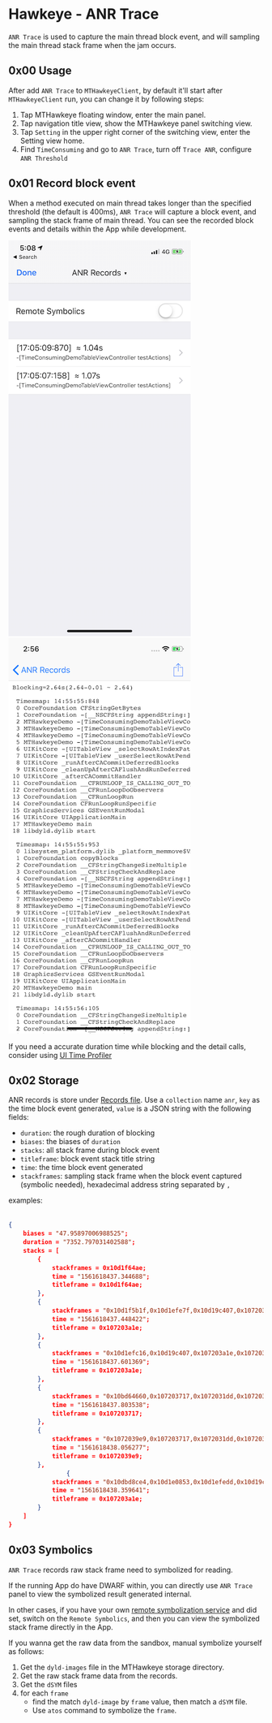 # Hawkeye - ANR Trace

`ANR Trace` is used to capture the main thread block event, and will sampling the main thread stack frame when the jam occurs.

## 0x00 Usage

After add `ANR Trace` to `MTHawkeyeClient`, by default it'll start after `MTHawkeyeClient` run, you can change it by following steps:

1. Tap MTHawkeye floating window, enter the main panel.
2. Tap navigation title view, show the MTHawkeye panel switching view.
3. Tap `Setting` in the upper right corner of the switching view, enter the Setting view home.
4. Find `TimeConsuming` and go to `ANR Trace`, turn off `Trace ANR`, configure `ANR Threshold`

## 0x01 Record block event

When a method executed on main thread takes longer than the specified threshold (the default is 400ms), `ANR Trace` will capture a block event, and sampling the stack frame of main thread. You can see the recorded block events and details within the App while development.

![ANR Record list](./anr-record-list.png) ![ANR Record detail](./anr-record-detail.png)

If you need a accurate duration time while blocking and the detail calls, consider using [UI Time Profiler](./ui-time-profiler.md)

## 0x02 Storage

ANR records is store under [Records file](./../hawkeye-storage.md#0x02-built-in-plugin-data-storage-instructions). Use a `collection` name `anr`, `key` as the time block event generated, `value` is a JSON string with the following fields:

- `duration`: the rough duration of blocking
- `biases`: the biases of `duration`
- `stacks`: all stack frame during block event 
- `titleframe`: block event stack title string
- `time`: the time block event generated
- `stackframes`: sampling stack frame when the block event captured (symbolic needed), hexadecimal address string separated by `,`

examples:

```json

{
    biases = "47.95897006988525";
    duration = "7352.797031402588";
    stacks = [
        {
            stackframes = 0x10d1f64ae;
            time = "1561618437.344688";
            titleframe = 0x10d1f64ae;
        },
        {
            stackframes = "0x10d1f5b1f,0x10d1efe7f,0x10d19c407,0x107203a1e,0x107203717,0x1072031dd,0x107203119,0x11545e418,0x11545e62c,0x11524ecc8,0x11523e198,0x11526b32a,0x10d1b80f6,0x10d1b25bd,0x10d1b2c30,0x10d1b2301,0x10ecf02fd,0x115243ba1,0x10720e2e1,0x10d877540";
            time = "1561618437.448422";
            titleframe = 0x107203a1e;
        },
        {
            stackframes = "0x10d1efc16,0x10d19c407,0x107203a1e,0x107203717,0x1072031dd,0x107203119,0x11545e418,0x11545e62c,0x11524ecc8,0x11523e198,0x11526b32a,0x10d1b80f6,0x10d1b25bd,0x10d1b2c30,0x10d1b2301,0x10ecf02fd,0x115243ba1,0x10720e2e1,0x10d877540";
            time = "1561618437.601369";
            titleframe = 0x107203a1e;
        },
        {
            stackframes = "0x10bd64660,0x107203717,0x1072031dd,0x107203119,0x11545e418,0x11545e62c,0x11524ecc8,0x11523e198,0x11526b32a,0x10d1b80f6,0x10d1b25bd,0x10d1b2c30,0x10d1b2301,0x10ecf02fd,0x115243ba1,0x10720e2e1,0x10d877540";
            time = "1561618437.803538";
            titleframe = 0x107203717;
        },
        {
            stackframes = "0x1072039e9,0x107203717,0x1072031dd,0x107203119,0x11545e418,0x11545e62c,0x11524ecc8,0x11523e198,0x11526b32a,0x10d1b80f6,0x10d1b25bd,0x10d1b2c30,0x10d1b2301,0x10ecf02fd,0x115243ba1,0x10720e2e1,0x10d877540";
            time = "1561618438.056277";
            titleframe = 0x1072039e9;
        },
                {
            stackframes = "0x10dbd8ce4,0x10d1e0853,0x10d1efedd,0x10d19c407,0x107203a1e,0x107203717,0x1072031dd,0x107203119,0x11545e418,0x11545e62c,0x11524ecc8,0x11523e198,0x11526b32a,0x10d1b80f6,0x10d1b25bd,0x10d1b2c30,0x10d1b2301,0x10ecf02fd,0x115243ba1,0x10720e2e1,0x10d877540";
            time = "1561618438.359641";
            titleframe = 0x107203a1e;
        }
    ]
}
```

## 0x03 Symbolics

`ANR Trace` records raw stack frame need to symbolized for reading.

If the running App do have DWARF within, you can directly use `ANR Trace` panel to view the symbolized result generated internal.

In other cases, if you have your own [remote symbolization service](./../hawkeye-remote-symbolics.md) and did set, switch on the `Remote Symbolics`, and then you can view the symbolized stack frame directly in the App.

If you wanna get the raw data from the sandbox, manual symbolize yourself as follows:

1. Get the `dyld-images` file in the MTHawkeye storage directory.
2. Get the raw stack frame data from the records.
3. Get the `dSYM` files
4. for each `frame`
    - find the match `dyld-image` by `frame` value, then match a `dSYM` file.
    - Use `atos` command to symbolize the `frame`.
